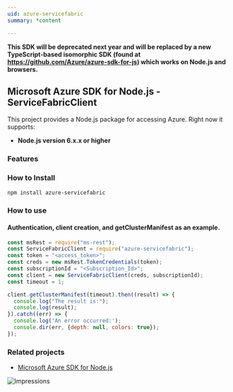 ```yaml
---
uid: azure-servicefabric
summary: *content

---
```

**This SDK will be deprecated next year and will be replaced by a new TypeScript-based isomorphic SDK (found at https://github.com/Azure/azure-sdk-for-js) which works on Node.js and browsers.**
## Microsoft Azure SDK for Node.js - ServiceFabricClient

This project provides a Node.js package for accessing Azure. Right now it supports:
- **Node.js version 6.x.x or higher**

### Features


### How to Install

```bash
npm install azure-servicefabric
```

### How to use

#### Authentication, client creation, and getClusterManifest  as an example.

```javascript
const msRest = require("ms-rest");
const ServiceFabricClient = require("azure-servicefabric");
const token = "<access_token>";
const creds = new msRest.TokenCredentials(token);
const subscriptionId = "<Subscription_Id>";
const client = new ServiceFabricClient(creds, subscriptionId);
const timeout = 1;

client.getClusterManifest(timeout).then((result) => {
  console.log("The result is:");
  console.log(result);
}).catch((err) => {
  console.log('An error occurred:');
  console.dir(err, {depth: null, colors: true});
});
```

### Related projects

- [Microsoft Azure SDK for Node.js](https://github.com/Azure/azure-sdk-for-node)


![Impressions](https://azure-sdk-impressions.azurewebsites.net/api/impressions/azure-sdk-for-node%2Flib%2Fservices%2FserviceFabric%2FREADME.png)
